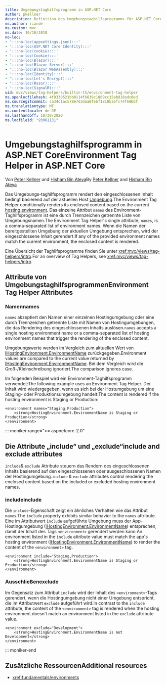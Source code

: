 ```yaml
---
title: Umgebungstaghilfsprogramm in ASP.NET Core
author: pkellner
description: Definition des Umgebungstaghilfsprogramms für ASP.NET Core, einschließlich aller Eigenschaften
ms.author: riande
ms.custom: mvc
ms.date: 10/10/2018
no-loc:
- ':::no-loc(appsettings.json):::'
- ':::no-loc(ASP.NET Core Identity):::'
- ':::no-loc(cookie):::'
- ':::no-loc(Cookie):::'
- ':::no-loc(Blazor):::'
- ':::no-loc(Blazor Server):::'
- ':::no-loc(Blazor WebAssembly):::'
- ':::no-loc(Identity):::'
- ":::no-loc(Let's Encrypt):::"
- ':::no-loc(Razor):::'
- ':::no-loc(SignalR):::'
uid: mvc/views/tag-helpers/builtin-th/environment-tag-helper
ms.openlocfilehash: 4f8330521bb9114f6639c1889cc15ebd18adc0ed
ms.sourcegitcommit: ca34c1ac578e7d3daa0febf1810ba5fc74f60bbf
ms.translationtype: MT
ms.contentlocale: de-DE
ms.lasthandoff: 10/30/2020
ms.locfileid: "93061131"
---
```

# <a name="environment-tag-helper-in-aspnet-core"></a><span data-ttu-id="da0e7-103">Umgebungstaghilfsprogramm in ASP.NET Core</span><span class="sxs-lookup"><span data-stu-id="da0e7-103">Environment Tag Helper in ASP.NET Core</span></span>

<span data-ttu-id="da0e7-104">Von [Peter Kellner](https://peterkellner.net) und [Hisham Bin Ateya](https://twitter.com/hishambinateya)</span><span class="sxs-lookup"><span data-stu-id="da0e7-104">By [Peter Kellner](https://peterkellner.net) and [Hisham Bin Ateya](https://twitter.com/hishambinateya)</span></span>

<span data-ttu-id="da0e7-105">Das Umgebungs-taghilfsprogramm rendert den eingeschlossenen Inhalt bedingt basierend auf der aktuellen Host [Umgebung](xref:fundamentals/environments).</span><span class="sxs-lookup"><span data-stu-id="da0e7-105">The Environment Tag Helper conditionally renders its enclosed content based on the current [hosting environment](xref:fundamentals/environments).</span></span> <span data-ttu-id="da0e7-106">Das einzelne Attribut `names` des Environment-Taghilfsprogramm ist eine durch Trennzeichen getrennte Liste von Umgebungsnamen.</span><span class="sxs-lookup"><span data-stu-id="da0e7-106">The Environment Tag Helper's single attribute, `names`, is a comma-separated list of environment names.</span></span> <span data-ttu-id="da0e7-107">Wenn die Namen der bereitgestellten Umgebung der aktuellen Umgebung entsprechen, wird der eingeschlossene Inhalt gerendert.</span><span class="sxs-lookup"><span data-stu-id="da0e7-107">If any of the provided environment names match the current environment, the enclosed content is rendered.</span></span>

<span data-ttu-id="da0e7-108">Eine Übersicht der Taghilfsprogramme finden Sie unter <xref:mvc/views/tag-helpers/intro>.</span><span class="sxs-lookup"><span data-stu-id="da0e7-108">For an overview of Tag Helpers, see <xref:mvc/views/tag-helpers/intro>.</span></span>

## <a name="environment-tag-helper-attributes"></a><span data-ttu-id="da0e7-109">Attribute von Umgebungstaghilfsprogrammen</span><span class="sxs-lookup"><span data-stu-id="da0e7-109">Environment Tag Helper Attributes</span></span>

### <a name="names"></a><span data-ttu-id="da0e7-110">Namen</span><span class="sxs-lookup"><span data-stu-id="da0e7-110">names</span></span>

<span data-ttu-id="da0e7-111">`names` akzeptiert den Namen einer einzelnen Hostingumgebung oder eine durch Trennzeichen getrennte Liste mit Namen von Hostingumgebungen, die das Rendering des eingeschlossenen Inhalts auslösen.</span><span class="sxs-lookup"><span data-stu-id="da0e7-111">`names` accepts a single hosting environment name or a comma-separated list of hosting environment names that trigger the rendering of the enclosed content.</span></span>

<span data-ttu-id="da0e7-112">Umgebungswerte werden im Vergleich zum aktuellen Wert von [IHostingEnvironment.EnvironmentName](xref:Microsoft.AspNetCore.Hosting.IHostingEnvironment.EnvironmentName*) zurückgegeben.</span><span class="sxs-lookup"><span data-stu-id="da0e7-112">Environment values are compared to the current value returned by [IHostingEnvironment.EnvironmentName](xref:Microsoft.AspNetCore.Hosting.IHostingEnvironment.EnvironmentName*).</span></span> <span data-ttu-id="da0e7-113">Bei dem Vergleich wird die Groß-/Kleinschreibung ignoriert.</span><span class="sxs-lookup"><span data-stu-id="da0e7-113">The comparison ignores case.</span></span>

<span data-ttu-id="da0e7-114">Im folgenden Beispiel wird ein Environment-Taghilfsprogramm verwendet:</span><span class="sxs-lookup"><span data-stu-id="da0e7-114">The following example uses an Environment Tag Helper.</span></span> <span data-ttu-id="da0e7-115">Der Inhalt wird wiedergegeben, wenn es sich bei der Hostumgebung um eine Staging- oder Produktionsumgebung handelt:</span><span class="sxs-lookup"><span data-stu-id="da0e7-115">The content is rendered if the hosting environment is Staging or Production:</span></span>

```cshtml
<environment names="Staging,Production">
    <strong>HostingEnvironment.EnvironmentName is Staging or Production</strong>
</environment>
```

::: moniker range=">= aspnetcore-2.0"

## <a name="include-and-exclude-attributes"></a><span data-ttu-id="da0e7-116">Die Attribute „include“ und „exclude“</span><span class="sxs-lookup"><span data-stu-id="da0e7-116">include and exclude attributes</span></span>

<span data-ttu-id="da0e7-117">`include`& `exclude` Attribute steuern das Rendern des eingeschlossenen Inhalts basierend auf den eingeschlossenen oder ausgeschlossenen Namen der Hostingumgebung.</span><span class="sxs-lookup"><span data-stu-id="da0e7-117">`include` & `exclude` attributes control rendering the enclosed content based on the included or excluded hosting environment names.</span></span>

### <a name="include"></a><span data-ttu-id="da0e7-118">include</span><span class="sxs-lookup"><span data-stu-id="da0e7-118">include</span></span>

<span data-ttu-id="da0e7-119">Die `include`-Eigenschaft zeigt ein ähnliches Verhalten wie das Attribut `names`.</span><span class="sxs-lookup"><span data-stu-id="da0e7-119">The `include` property exhibits similar behavior to the `names` attribute.</span></span> <span data-ttu-id="da0e7-120">Eine im Attributwert `include` aufgeführte Umgebung muss der App-Hostingumgebung ([IHostingEnvironment.EnvironmentName](xref:Microsoft.AspNetCore.Hosting.IHostingEnvironment.EnvironmentName*)) entsprechen, damit der Inhalt des Tags `<environment>` gerendert werden kann.</span><span class="sxs-lookup"><span data-stu-id="da0e7-120">An environment listed in the `include` attribute value must match the app's hosting environment ([IHostingEnvironment.EnvironmentName](xref:Microsoft.AspNetCore.Hosting.IHostingEnvironment.EnvironmentName*)) to render the content of the `<environment>` tag.</span></span>

```cshtml
<environment include="Staging,Production">
    <strong>HostingEnvironment.EnvironmentName is Staging or Production</strong>
</environment>
```

### <a name="exclude"></a><span data-ttu-id="da0e7-121">Ausschließen</span><span class="sxs-lookup"><span data-stu-id="da0e7-121">exclude</span></span>

<span data-ttu-id="da0e7-122">Im Gegensatz zum Attribut `include` wird der Inhalt des `<environment>`-Tags gerendert, wenn die Hostingumgebung nicht einer Umgebung entspricht, die im Attributwert `exclude` aufgeführt wird.</span><span class="sxs-lookup"><span data-stu-id="da0e7-122">In contrast to the `include` attribute, the content of the `<environment>` tag is rendered when the hosting environment doesn't match an environment listed in the `exclude` attribute value.</span></span>

```cshtml
<environment exclude="Development">
    <strong>HostingEnvironment.EnvironmentName is not Development</strong>
</environment>
```

::: moniker-end

## <a name="additional-resources"></a><span data-ttu-id="da0e7-123">Zusätzliche Ressourcen</span><span class="sxs-lookup"><span data-stu-id="da0e7-123">Additional resources</span></span>

* <xref:fundamentals/environments>
